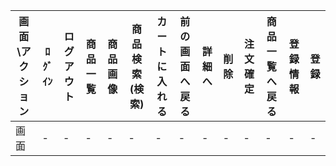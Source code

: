 
 |画面\アクション|ﾛｸﾞｲﾝ|ログアウト|商品一覧|商品画像|商品検索(検索)|カートに入れる|前の画面へ戻る|詳細へ|削除|注文確定|商品一覧へ戻る|登録情報|登録|
 |-|-|-|-|-|-|-|-|-|-|-|-|-|-|
 |画面|-|-|-|-|-|-|-|-|-|-|-|-|-|
